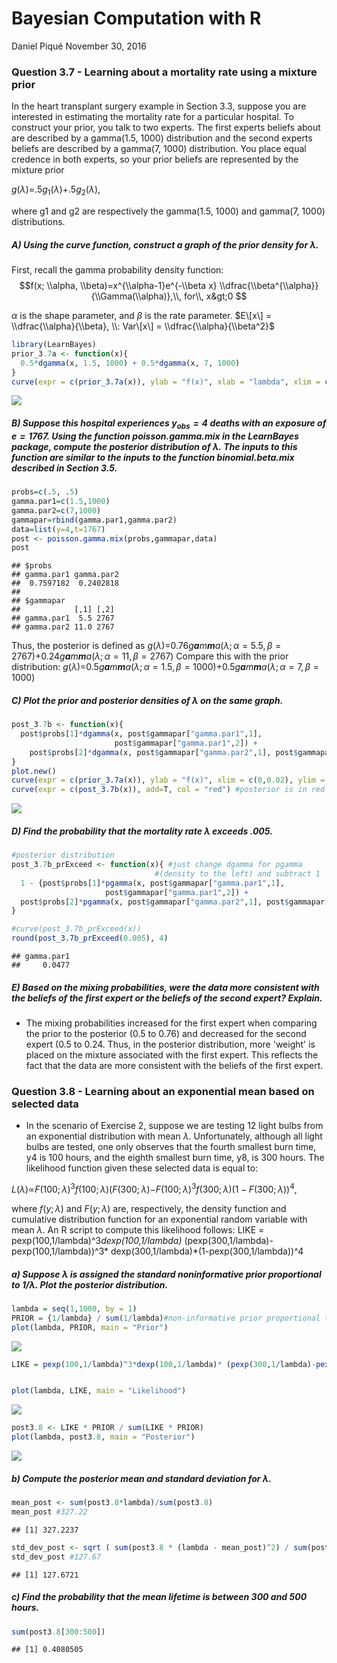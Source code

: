 Bayesian Computation with R
================
Daniel Piqué
November 30, 2016

### Question 3.7 - Learning about a mortality rate using a mixture prior

In the heart transplant surgery example in Section 3.3, suppose you are interested in estimating the mortality rate for a particular hospital. To construct your prior, you talk to two experts. The first experts beliefs about are described by a gamma(1.5, 1000) distribution and the second experts beliefs are described by a gamma(7, 1000) distribution. You place equal credence in both experts, so your prior beliefs are represented by the mixture prior

*g*(*λ*)=.5*g*<sub>1</sub>(*λ*)+.5*g*<sub>2</sub>(*λ*),

where g1 and g2 are respectively the gamma(1.5, 1000) and gamma(7, 1000) distributions.

##### A) Using the curve function, construct a graph of the prior density for *λ*.

First, recall the gamma probability density function:
$$f(x; \\alpha, \\beta)=x^{\\alpha-1}e^{-\\beta x} \\dfrac{\\beta^{\\alpha}}{\\Gamma(\\alpha)},\\, for\\, x&gt;0  $$

*α* is the shape parameter, and *β* is the rate parameter. $E\[x\] = \\dfrac{\\alpha}{\\beta}, \\: Var\[x\] = \\dfrac{\\alpha}{\\beta^2}$

``` r
library(LearnBayes)
prior_3.7a <- function(x){
  0.5*dgamma(x, 1.5, 1000) + 0.5*dgamma(x, 7, 1000)
}
curve(expr = c(prior_3.7a(x)), ylab = "f(x)", xlab = "lambda", xlim = c(0, 0.02))
```

![](2016_11_30_ch3_q7_8_files/figure-markdown_github/unnamed-chunk-1-1.png)

##### B) Suppose this hospital experiences *y*<sub>*o**b**s*</sub> = 4 deaths with an exposure of *e* = 1767. Using the function **poisson.gamma.mix** in the LearnBayes package, compute the posterior distribution of *λ*. The inputs to this function are similar to the inputs to the function binomial.beta.mix described in Section 3.5.

``` r
probs=c(.5, .5)
gamma.par1=c(1.5,1000)
gamma.par2=c(7,1000)
gammapar=rbind(gamma.par1,gamma.par2)
data=list(y=4,t=1767)
post <- poisson.gamma.mix(probs,gammapar,data)
post
```

    ## $probs
    ## gamma.par1 gamma.par2 
    ##  0.7597182  0.2402818 
    ## 
    ## $gammapar
    ##            [,1] [,2]
    ## gamma.par1  5.5 2767
    ## gamma.par2 11.0 2767

Thus, the posterior is defined as
*g*(*λ*)=0.76*g**a**m**m**a*(*λ*; *α* = 5.5, *β* = 2767)+0.24*g**a**m**m**a*(*λ*; *α* = 11, *β* = 2767)
 Compare this with the prior distribution:
*g*(*λ*)=0.5*g**a**m**m**a*(*λ*; *α* = 1.5, *β* = 1000)+0.5*g**a**m**m**a*(*λ*; *α* = 7, *β* = 1000)

##### C) Plot the prior and posterior densities of *λ* on the same graph.

``` r
post_3.7b <- function(x){
  post$probs[1]*dgamma(x, post$gammapar["gamma.par1",1], 
                       post$gammapar["gamma.par1",2]) + 
    post$probs[2]*dgamma(x, post$gammapar["gamma.par2",1], post$gammapar["gamma.par2",2])
}
plot.new()
curve(expr = c(prior_3.7a(x)), ylab = "f(x)", xlim = c(0,0.02), ylim = c(0, 400), xlab= "lambda")
curve(expr = c(post_3.7b(x)), add=T, col = "red") #posterior is in red
```

![](2016_11_30_ch3_q7_8_files/figure-markdown_github/unnamed-chunk-3-1.png)

##### D) Find the probability that the mortality rate *λ* exceeds .005.

``` r
#posterior distribution
post_3.7b_prExceed <- function(x){ #just change dgamma for pgamma 
                                #(density to the left) and subtract 1
  1 - {post$probs[1]*pgamma(x, post$gammapar["gamma.par1",1], 
                     post$gammapar["gamma.par1",2]) + 
  post$probs[2]*pgamma(x, post$gammapar["gamma.par2",1], post$gammapar["gamma.par2",2])}
}

#curve(post_3.7b_prExceed(x))
round(post_3.7b_prExceed(0.005), 4)
```

    ## gamma.par1 
    ##     0.0477

##### E) Based on the mixing probabilities, were the data more consistent with the beliefs of the first expert or the beliefs of the second expert? Explain.

-   The mixing probabilities increased for the first expert when comparing the prior to the posterior (0.5 to 0.76) and decreased for the second expert (0.5 to 0.24. Thus, in the posterior distribution, more 'weight' is placed on the mixture associated with the first expert. This reflects the fact that the data are more consistent with the beliefs of the first expert.

### Question 3.8 - Learning about an exponential mean based on selected data

-   In the scenario of Exercise 2, suppose we are testing 12 light bulbs from an exponential distribution with mean *λ*. Unfortunately, although all light bulbs are tested, one only observes that the fourth smallest burn time, y4 is 100 hours, and the eighth smallest burn time, y8, is 300 hours. The likelihood function given these selected data is equal to:

*L*(*λ*)∝*F*(100; *λ*)<sup>3</sup>*f*(100; *λ*)(*F*(300; *λ*)−*F*(100; *λ*)<sup>3</sup>*f*(300; *λ*)(1 − *F*(300; *λ*))<sup>4</sup>,

where *f*(*y*; *λ*) and *F*(*y*; *λ*) are, respectively, the density function and cumulative distribution function for an exponential random variable with mean *λ*. An R script to compute this likelihood follows: LIKE = pexp(100,1/lambda)^3*dexp(100,1/lambda)* (pexp(300,1/lambda)-pexp(100,1/lambda))^3\* dexp(300,1/lambda)\*(1-pexp(300,1/lambda))^4

##### a) Suppose *λ* is assigned the standard noninformative prior proportional to 1/*λ*. Plot the posterior distribution.

``` r
lambda = seq(1,1000, by = 1)
PRIOR = {1/lambda} / sum(1/lambda)#non-informative prior proportional to 1/lambda
plot(lambda, PRIOR, main = "Prior")
```

![](2016_11_30_ch3_q7_8_files/figure-markdown_github/unnamed-chunk-5-1.png)

``` r
LIKE = pexp(100,1/lambda)^3*dexp(100,1/lambda)* (pexp(300,1/lambda)-pexp(100,1/lambda))^3* dexp(300,1/lambda)*(1-pexp(300,1/lambda))^4


plot(lambda, LIKE, main = "Likelihood")
```

![](2016_11_30_ch3_q7_8_files/figure-markdown_github/unnamed-chunk-5-2.png)

``` r
post3.8 <- LIKE * PRIOR / sum(LIKE * PRIOR)
plot(lambda, post3.8, main = "Posterior")
```

![](2016_11_30_ch3_q7_8_files/figure-markdown_github/unnamed-chunk-5-3.png)

##### b) Compute the posterior mean and standard deviation for *λ*.

``` r
mean_post <- sum(post3.8*lambda)/sum(post3.8)
mean_post #327.22
```

    ## [1] 327.2237

``` r
std_dev_post <- sqrt ( sum(post3.8 * (lambda - mean_post)^2) / sum(post3.8) )
std_dev_post #127.67
```

    ## [1] 127.6721

##### c) Find the probability that the mean lifetime is between 300 and 500 hours.

``` r
sum(post3.8[300:500])
```

    ## [1] 0.4080505
